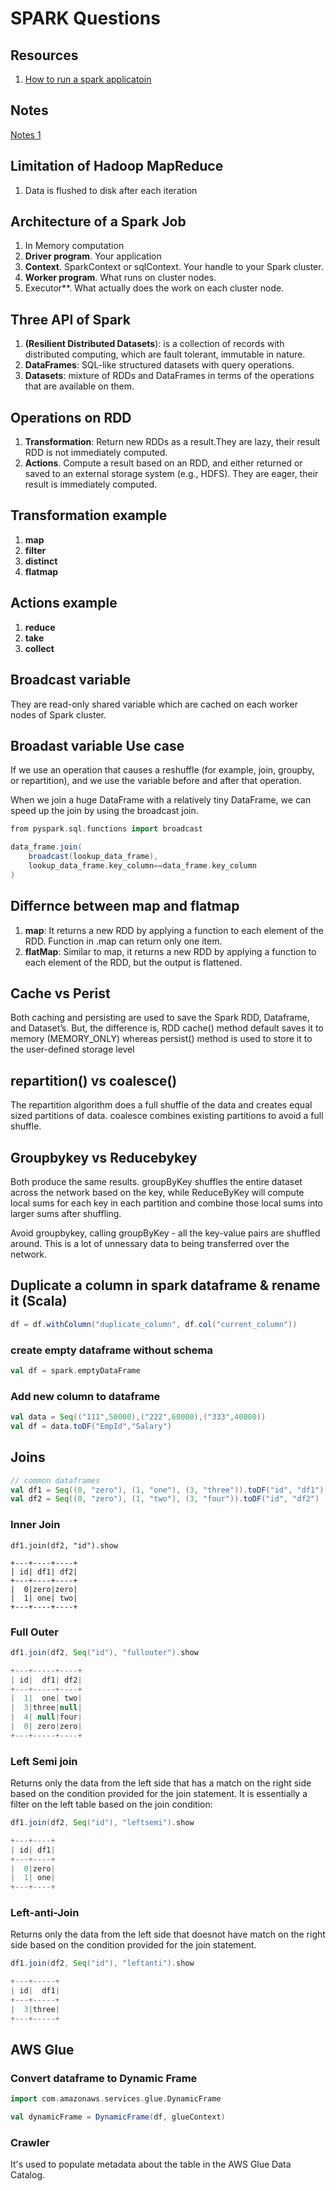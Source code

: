 # SPARK Questions

## Resources

1. [How to run a spark applicatoin](https://drive.google.com/file/d/1IUwQwdMQWlSZBG9ga402sDBLSzbu3Jg5/view?usp=sharing)

## Notes

[Notes 1](https://drive.google.com/open?id=13cvqV6X41p_h9Bea-fNa0CAtcteuWr2d)

## Limitation of Hadoop MapReduce

1. Data is flushed to disk after each iteration

## Architecture of a Spark Job

1. In Memory computation
2. **Driver program**. Your application
3. **Context**. SparkContext or
sqlContext. Your handle to your
Spark cluster.
4. **Worker program**. What runs on
cluster nodes.
5. Executor**. What actually does the
work on each cluster node.

## Three API of Spark

1. **(Resilient Distributed Datasets**):  is a collection of records with distributed computing, which are fault tolerant, immutable in nature.
2. **DataFrames**: SQL-like structured datasets with query operations.
3. **Datasets**: mixture of RDDs and DataFrames in terms of the
operations that are available on them.

## Operations on RDD

1. **Transformation**: Return new RDDs as a result.They are lazy, their result RDD is not immediately computed.
2. **Actions**. Compute a result based on an RDD, and either returned
or saved to an external storage system (e.g., HDFS). They are eager, their result is immediately computed.

## Transformation example

1. **map**
2. **filter**
3. **distinct**
4. **flatmap**


## Actions example

1. **reduce**
2. **take**
3. **collect**

## Broadcast variable

They are read-only shared variable which are cached on each worker nodes of Spark cluster.

## Broadast variable Use case

If we use an operation that causes a reshuffle (for example, join, groupby, or repartition), and we use the variable before and after that operation.

 When we join a huge DataFrame with a relatively tiny DataFrame,  we can speed up the join by using the broadcast join.

```scala
from pyspark.sql.functions import broadcast

data_frame.join(
    broadcast(lookup_data_frame),
    lookup_data_frame.key_column==data_frame.key_column
)
```

## Differnce between map and flatmap

1. **map**: It returns a new RDD by applying a function to each element of the RDD. Function in .map can return only one item.
2. **flatMap**: Similar to map, it returns a new RDD by applying a function to each element of the RDD, but the output is flattened.


## Cache vs Perist

Both caching and persisting are used to save the Spark RDD, Dataframe, and Dataset’s. But, the difference is, RDD cache() method default saves it to memory (MEMORY_ONLY) whereas persist() method is used to store it to the user-defined storage level

## repartition() vs coalesce()

The repartition algorithm does a full shuffle of the data and creates equal sized partitions of data. coalesce combines existing partitions to avoid a full shuffle.

## Groupbykey vs Reducebykey


Both produce the same results.
groupByKey shuffles the entire dataset across the network based on the key, while ReduceByKey will compute local sums for each key in each partition and combine those local sums into larger sums after shuffling.

Avoid groupbykey,  calling groupByKey - all the key-value pairs are shuffled around. This is a lot of unnessary data to being transferred over the network.

## Duplicate a column in spark dataframe & rename it (Scala)

```scala
df = df.withColumn("duplicate_column", df.col("current_column"))
```
### create empty dataframe without schema

```scala
val df = spark.emptyDataFrame
```
### Add new column to dataframe

```scala
val data = Seq(("111",50000),("222",60000),("333",40000))
val df = data.toDF("EmpId","Salary")
```

## Joins

```scala
// common dataframes
val df1 = Seq((0, "zero"), (1, "one"), (3, "three")).toDF("id", "df1")
val df2 = Seq((0, "zero"), (1, "two"), (3, "four")).toDF("id", "df2")
```
### Inner Join
```
df1.join(df2, "id").show

+---+----+----+
| id| df1| df2|
+---+----+----+
|  0|zero|zero|
|  1| one| two|
+---+----+----+

```
### Full Outer

```scala
df1.join(df2, Seq("id"), "fullouter").show

+---+-----+----+
| id|  df1| df2|
+---+-----+----+
|  1|  one| two|
|  3|three|null|
|  4| null|four|
|  0| zero|zero|
+---+-----+----+
```

### Left Semi join

Returns only the data from the left side that has a match on the right side based on the condition provided for the join statement. It is essentially a filter on the left table based on the join condition:


```scala
df1.join(df2, Seq("id"), "leftsemi").show

+---+----+
| id| df1|
+---+----+
|  0|zero|
|  1| one|
+---+----+
```

### Left-anti-Join

Returns only the data from the left side that doesnot have match on the right side based on the condition provided for the join statement.

```scala
df1.join(df2, Seq("id"), "leftanti").show

+---+-----+
| id|  df1|
+---+-----+
|  3|three|
+---+-----+
```

## AWS Glue

### Convert dataframe to Dynamic Frame
```scala
import com.amazonaws.services.glue.DynamicFrame

val dynamicFrame = DynamicFrame(df, glueContext)
```

### Crawler

It's used to populate metadata about the table in the AWS Glue Data Catalog.



